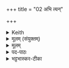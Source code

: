 +++
title = "02 अभि त्यन्"

+++


<details><summary>Keith</summary>

Unto that god, Savitr, within the two bowls, The sage,  
I sing, him of true impulse, The bestower of treasures, unto tile+++(=??)+++ wise friend;
He at whose impulse the resplendent light shone high,
The golden-banded sage hath measured the heaven with his form.
</details>

<details><summary>मूलम् (संयुक्तम्)</summary>

अभि त्यन्दे॒वꣳ स॑वि॒तार॑मू॒ण्योः॑ क॒विक्र॑तु॒मर्चा॑मि स॒त्यस॑वसꣳ रत्न॒धाम॒भि प्रि॒यम्म॒तिमू॒र्ध्वा यस्या॒मति॒र्भा अदि॑द्युत॒थ्सवी॑मनि॒ हिर॑ण्यपाणिरमिमीत सु॒क्रतु॑ᳵ कृ॒पा सुवः॑ ।
</details>

<details><summary>मूलम्</summary>

अ॒भि त्यन्दे॒वꣳ स॑वि॒तार॑मू॒ण्योः॑ क॒विक्र॑तु॒म्   +++(१५ अक्षराणि)+++
अर्चा॑मि स॒त्यस॑वसꣳ रत्न॒धाम॒भि प्रि॒यम्म॒तिम् ।   +++(१७ अक्षराणि)+++   
ऊर्ध्वा यस्या॒मति॒र्भा अदि॑द्युत॒थ्सवी॑मनि॒   +++(१५अक्षराणि)+++   
हिर॑ण्यपाणिरमिमीत सु॒क्रतु॑ᳵ कृ॒पा सुवः॑ ॥ +++(१६ अक्षराणि)+++
</details>
<details><summary>पद-पाठः</summary>

अ॒भीति॑ । त्यम् । दे॒वम् । स॒वि॒तार॑म् । ऊ॒ण्योः॑ । क॒विक्र॑तु॒मिति॑ क॒वि-क्र॒तु॒म् । अर्चा॑मि । स॒त्यस॑वस॒मिति॑ स॒त्य-स॒व॒स॒म् । र॒त्न॒धामिति॑ रत्न-धाम् । अ॒भीति॑ । प्रि॒यम् । म॒तिम् ।  
ऊ॒र्ध्वा । यस्य॑ । अ॒मतिः॑ । भाः । अदि॑द्युतत् । सवी॑मनि । हिर॑ण्यपाणि॒रिति॒ हिर॑ण्य-पा॒णिः॒ । अ॒मि॒मी॒त॒ । सु॒क्रतु॒रिति॑ सु-क्रतुः॑ । कृ॒पा । सुवः॑ ॥ 
</details>


<details><summary>भट्टभास्कर-टीका</summary>

2अतिच्छन्दसर्चा सोमं मिमीते - **अभित्यं देवम्** इति । अत्यष्टिरियं षोडशाक्षरपादा, 'अर्चामि' इति द्वितीयस्यादिः, 'ऊर्ध्वा यस्य' इति तृतीयस्य, 'हिरण्यपाणिः' इति चतुर्थस्य ॥ 'अतिछन्दा वै सर्वाणि छन्दांसि' इति ब्राह्मणम् ।

**अभित्यं देवं सवितारं** सर्वस्य प्रेरयितारं **ऊण्योस्** सर्वस्यावित्र्योः द्यावापृथिव्योः । अवतेरौणादिके निप्रत्यये 'ज्वरत्वर' इत्यादिना ऊठि छान्दसं णत्वम्, 'उदात्तस्वरितयोः' इत्योकारस्स्वर्यते, 'उदात्तयणः' इति व्यत्ययेन प्रवर्तते । कविक्रतुं कवीनां मेधाविनामिव क्रतुः कर्म यस्य तादृशं, कमनीयकर्माणं वा । सत्यसवसं, सत्यानुज्ञं सत्यप्रेरणं वा । रत्नधां रत्नानां रमणीयानां धनानां धारयितारं, रत्नानि धारयन्तं वा । 'आतो मनिन्' इति विच् । अभिप्रियं प्रियमभि प्रियं लक्षीकृत्य सर्वस्य प्रियमुत्पादयामीति रत्नानि धारयन्तम् । यद्वा - आभिमुख्येन सर्वस्य प्रियम्; असमस्त एव धात्वर्थं विशिनष्टि । मतिं सर्वैर्मन्तव्यं, सर्वस्य वा ज्ञातारम् । 'मन्त्रे वृषः' इति क्तिन उदात्तत्वम् । ईदृशं देवमभ्यर्चामि आभिमुख्येन पूजयामि । पादादित्वान्न निहन्यते ।   
पुनश्च देवोपि विशेष्यते - यस्य देवस्यामतिरमनशीला व्यापनशीला भाः दीप्तिः ऊर्ध्वा उत्कृष्टा अदिद्युतत् द्योतयति विश्वं तमभ्यर्चामि । 'णौ चङ्युपधाया ह्रस्वः', 'द्युतिस्वाप्योस्सम्प्रसारणम्' । अमतेर्गतिकर्मण औणादिकोतिप्रत्ययः । भासतेः 'भ्राजभास' इति क्विप् ।  
पुनश्च देवो विशेष्यते - यस्य देवस्य सवीमनि सवे अभ्यनुज्ञायां सत्यां येनाभ्यनुज्ञातस्सन् । मनिनि छान्दसमितो दीर्घत्वम् । यद्वा - इमनिचि 'तुरिष्ठेमेयस्सु' इति लोपः । अरमदादिस्सोमस्य माता हिरण्यपाणिः हिरण्यसहितपाणिः अमिमीत मिमीते सोमम् । छान्दसो लङ् । सुक्रतुः शोभनकर्मा माता ।   
यद्वा - ईदृशोहममि[मी]ति पुरुषव्यत्ययः, 'क्रत्वादयश्च' इत्युत्तरपदाद्युदात्तत्वम् । कृपा कल्पनयाङ्गुल्यादिविषयया सुवः सुष्ठु वृतः आगतोहम् । यद्वा - कृपा सामर्थ्येन सुवः सुष्ठु प्राप्तः यस्य प्रसवेनेति । अन्य आहुः - सवीमनीति निमित्तसप्तमी । सर्वस्य प्रसवार्थं यस्य भा[सो] विश्वं द्योतयन्ति स देवो हिरण्यपाणिः अपहरणशीलरश्मिः सुक्रतुश्शोभनकर्मा सुवः आदित्यः कृपया मामध्वर्युमाविश्य स्वयमेव सोमं मिमीते ।   
अत्र वा सवीमनीति सम्बध्यते, सर्वस्य प्रसवार्थं स्वयमेव कृपया मामाविश्य सोमं मिमीते इति । कृपू सामर्थ्ये, क्विप्, 'सावेकाचः' इति विभक्तेरुदात्तत्वम् । पक्षान्तरेपि क्विबन्तमेव कृपायां वर्तते । तृतीयायां वा आकारः । सुपूर्वादर्तोर्विचि गुणे स्वः, 'तन्वादीनां छन्दसि बहुलम्' इत्युवङादेशः, 'न्यङ्स्वरौ स्वरितौ' इति स्वरितत्वम् ॥
</details>